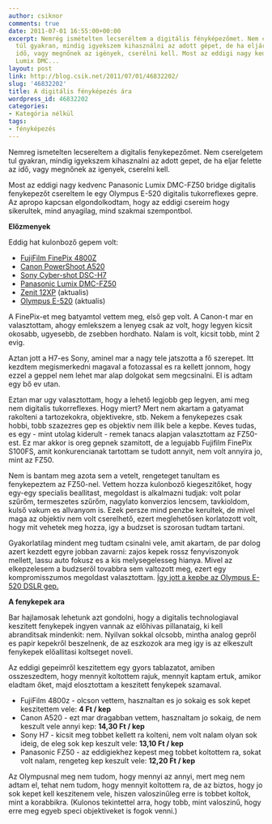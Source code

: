 ```yaml
---
author: csiknor
comments: true
date: 2011-07-01 16:55:00+00:00
excerpt: Nemrég ismételten lecseréltem a digitális fényképezőmet. Nem cserélgetem
  túl gyakran, mindig igyekszem kihasználni az adott gépet, de ha eljár felette az
  idő, vagy megnőnek az igények, cserélni kell. Most az eddigi nagy kedvenc Panasonic
  Lumix DMC...
layout: post
link: http://blog.csik.net/2011/07/01/46832202/
slug: '46832202'
title: A digitális fényképezés ára
wordpress_id: 46832202
categories:
- Kategória nélkül
tags:
- fényképezés
---
```


Nemreg ismetelten lecsereltem a digitalis fenykepezőmet. Nem  cserelgetem tul gyakran, mindig igyekszem kihasznalni az adott gepet, de  ha eljar felette az idő, vagy megnőnek az igenyek, cserelni kell.

Most az eddigi nagy kedvenc Panasonic Lumix DMC-FZ50 bridge digitalis  fenykepezőt csereltem le egy Olympus E-520 digitalis tukorreflexes  gepre. Az apropo kapcsan elgondolkodtam, hogy az eddigi csereim hogy  sikerultek, mind anyagilag, mind szakmai szempontbol.

**Előzmenyek**

Eddig hat kulonboző gepem volt:

  * [FujiFilm FinePix 4800Z](http://www.dpreview.com/reviews/specs/FujiFilm/fuji_finepix4800z.asp)
  * [Canon PowerShoot A520](http://www.dpreview.com/reviews/specs/Canon/canon_a520.asp)
  * [Sony Cyber-shot DSC-H7](http://www.dpreview.com/reviews/specs/Sony/sony_dsch7.asp)
  * [Panasonic Lumix DMC-FZ50](http://www.dpreview.com/reviews/specs/Panasonic/panasonic_dmcfz50.asp)
  * [Zenit 12XP](http://www.csik.net.datasphere.hu/wordpress/2009/07/ez-elso-tukorreflexes-fenykepezogepem-zenit-12xp/) (aktualis)
  * [Olympus E-520](http://www.dpreview.com/reviews/specs/Olympus/oly_e520.asp) (aktualis)

A FinePix-et meg batyamtol vettem meg, első gep volt. A Canon-t mar  en valasztottam, ahogy emlekszem a lenyeg csak az volt, hogy legyen  kicsit okosabb, ugyesebb, de zsebben hordhato. Nalam is volt, kicsit  tobb, mint 2 evig.

Aztan jott a H7-es Sony, aminel mar a nagy tele jatszotta a fő  szerepet. Itt kezdtem megismerkedni magaval a fotozassal es ra kellett jonnom, hogy ezzel a geppel nem lehet mar alap dolgokat sem megcsinalni. El  is adtam egy bő ev utan.

Eztan mar ugy valasztottam, hogy a lehető legjobb gep legyen, ami meg  nem digitalis tukorreflexes. Hogy miert? Mert nem akartam a gatyamat  rakolteni a tartozekokra, objektivekre, stb. Nekem a fenykepezes csak  hobbi, tobb szazezres gep es objektiv nem illik bele a kepbe. Keves  tudas, es egy - mint utolag kiderult - remek tanacs alapjan  valasztottam az FZ50-est. Ez mar akkor is oreg gepnek szamitott, de a legujabb Fujifilm FinePix S100FS, amit konkurencianak tartottam se tudott annyit, nem volt annyira jo, mint az FZ50.

Nem is bantam meg azota sem a vetelt, rengeteget tanultam es fenykepeztem az FZ50-nel. Vettem hozza kulonboző kiegeszitőket, hogy egy-egy specialis beallitast, megoldast is alkalmazni tudjak: volt polar szűrőm, termeszetes szűrőm, nagylato konverzios lencsem, tavkioldom, kulső vakum es allvanyom is. Ezek persze mind penzbe kerultek, de mivel maga az objektiv nem volt cserelhető, ezert meglehetősen korlatozott volt, hogy mit vehetek meg hozza, igy a budzset is szorosan tudtam tartani.

Gyakorlatilag mindent meg tudtam csinalni vele, amit akartam, de par dolog azert kezdett egyre jobban zavarni: zajos kepek rossz fenyviszonyok mellett, lassu auto fokusz es a kis melysegelesseg hianya. Mivel az elkepzelesem a budzseről tovabbra sem valtozott meg, ezert egy kompromisszumos megoldast valasztottam. [Így jott a kepbe az Olympus E-520 DSLR gep.](http://blog.csik.net/tukorreflexesre-valtottam)

**A fenykepek ara**

Bar hajlamosak lehetunk azt gondolni, hogy a digitalis technologiaval keszitett fenykepek ingyen vannak az előhivas pillanataig, ki kell abranditsak mindenkit: nem. Nyilvan sokkal olcsobb, mintha analog gepről es papir kepekről beszelnenk, de az eszkozok ara meg igy is az elkeszult fenykepek előallitasi koltseget noveli.

Az eddigi gepeimről keszitettem egy gyors tablazatot, amiben osszeszedtem, hogy mennyit koltottem rajuk, mennyit kaptam ertuk, amikor eladtam őket, majd elosztottam a keszitett fenykepek szamaval.

  * FujiFilm 4800z - olcson vettem, hasznaltan es jo sokaig es sok kepet keszitettem vele: **4 Ft / kep**
  * Canon A520 - ezt mar dragabban vettem, hasznaltam jo sokaig, de nem keszult vele annyi kep: **14,30 Ft / kep**
  * Sony H7 - kicsit meg tobbet kellett ra kolteni, nem volt nalam olyan sok ideig, de eleg sok kep keszult vele: **13,10 Ft / kep**
  * Panasonic FZ50 - az eddigiekhez kepest meg tobbet koltottem ra, sokat volt nalam, rengeteg kep keszult vele: **12,20 Ft / kep**

Az Olympusnal meg nem tudom, hogy mennyi az annyi, mert meg nem adtam el, tehat nem tudom, hogy mennyit koltottem ra, de az biztos, hogy jo sok kepet kell keszitenem vele, hiszen valoszinűleg erre is tobbet koltok, mint a korabbikra. (Kulonos tekintettel arra, hogy tobb, mint valoszinű, hogy erre meg egyeb speci objektiveket is fogok venni.)
